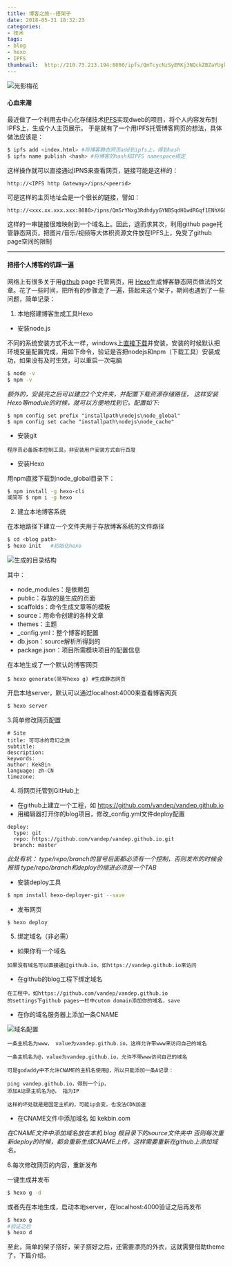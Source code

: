 ```yaml
---
title: 博客之旅--搭架子
date: 2018-05-31 18:32:23
categories:
- 技术
tags:
- blog
- hexo
- IPFS
thumbnail:  http://210.73.213.194:8080/ipfs/QmTcycNzSyERKj3NQckZBZaYUgkN4mJsjuRAzjYrmgdfqQ
---
```

![光影梅花](\res\blog-joureny-1\光影梅花.JPG)
#### 心血来潮
最近做了一个利用去中心化存储技术[IPFS](https://ipfs.io/)实现dweb的项目，将个人内容发布到IPFS上，生成个人主页展示。
于是就有了一个用IPFS托管博客网页的想法，具体做法应该是：

```bash
$ ipfs add <index.html> #将博客静态网页add到ipfs上，得到hash
$ ipfs name publish <hash> #将博客的hash和IPFS namespace绑定
```
这样操作就可以直接通过IPNS来查看网页，链接可能是这样的：

```
http://<IPFS http Gateway>/ipns/<peerid>
```
可是这样的主页地址会是一个很长的链接，譬如：

```
http://<xxx.xx.xxx.xxx:8080>/ipns/QmSrYNxg3RdhdyyGYNBSqdH1wdRGqf1ENhXGQaHL8rACLb/
```
这样的一串链接很难映射到一个域名上。因此，退而求其次，利用github page托管静态网页，把图片/音乐/视频等大体积资源文件放在IPFS上，免受了github page空间的限制

---

#### 把搭个人博客的坑踩一遍

网络上有很多关于用[github](https://github.com) page 托管网页，用 [Hexo](https://hexo.io/)生成博客静态网页做法的文章。花了一些时间，把所有的步骤走了一遍，搭起来这个架子，期间也遇到了一些问题，简单记录：

1. 本地搭建博客生成工具Hexo
- 安装node.js 

不同的系统安装方式不太一样，windows上[直接下载](https://nodejs.org/zh-cn/)并安装，安装的时候默认把环境变量配置完成，用如下命令，验证是否把nodejs和npm（下载工具）安装成功，如果没有及时生效，可以重启一次电脑

```bash
$ node -v
$ npm -v
```
*额外的，安装完之后可以建立2个文件夹，并配置下载资源存储路径，
这样安装Hexo等module的时候，就可以方便地找到它。配置如下:*

```
$ npm config set prefix "installpath\nodejs\node_global"
$ npm config set cache "installpath\nodejs\node_cache"
```

- 安装git

```
程序员必备版本控制工具，非安装用户安装方式自行百度
```

- 安装Hexo

用npm直接下载到node_global目录下：

```bash
$ npm install -g hexo-cli
或简写 $ npm i -g hexo
```
2. 建立本地博客系统

在本地路径下建立一个文件夹用于存放博客系统的文件路径
```bash
$ cd <blog path>
$ hexo init   #初始化hexo
```
![生成的目录结构](\res\blog-joureny-1\list.PNG)

其中：
- node_modules：是依赖包
- public：存放的是生成的页面
- scaffolds：命令生成文章等的模板
- source：用命令创建的各种文章
- themes：主题
- _config.yml：整个博客的配置
- db.json：source解析所得到的
- package.json：项目所需模块项目的配置信息

在本地生成了一个默认的博客网页

```
$ hexo generate(简写hexo g) #生成静态网页
```

   开启本地server，默认可以通过localhost:4000来查看博客网页

```bash
$ hexo server 
```

3.简单修改网页配置
```
# Site
title: 可可冰的奇幻之旅
subtitle:
description:
keywords:
author: KekBin
language: zh-CN
timezone:
```
4. 将网页托管到GitHub上
- 在github上建立一个工程，如 https://github.com/vandep/vandep.github.io
- 用编辑器打开你的blog项目，修改_config.yml文件deploy配置

```
deploy:
  type: git
  repo: https://github.com/vandep/vandep.github.io.git
  branch: master

```
*此处有坑：
  type/repo/branch的冒号后面都必须有一个控制，否则发布的时候会报错
  type/repo/branch和deploy的缩进必须是一个TAB*

- 安装deploy工具
```bash
$ npm install hexo-deployer-git --save
```
- 发布网页
```
$ hexo deploy
```
5. 绑定域名（非必需）

- 如果你有一个域名

```
如果没有域名可以直接通过github.io，如https://vandep.github.io来访问
```

- 在github的blog工程下绑定域名

```
在工程中，如https://github.com/vandep/vandep.github.io
的settings下github pages一栏中cutom domain添加你的域名，save
```
- 在你的域名服务器上添加一条CNAME

![域名配置](\res\blog-joureny-1\DNS.PNG)

```
一条主机名为www， value为vandep.github.io，这样允许带www来访问自己的域名

一条主机名为@，value为vandep.github.io，允许不带www访问自己的域名

可是godaddy中不允许CNAME的主机名使用@，所以只能添加一条A记录：

ping vandep.github.io，得到一个ip，
添加A记录主机名为@， 指为IP

这样的坏处就是是固定主机的，可能ip会变，也没法CDN加速

```
- 在CNAME文件中添加域名 如 kekbin.com

*在CNAME文件中添加域名放在本机 blog 根目录下的source文件夹中
否则每次重新deploy的时候，都会重新生成CNAME上传，这样需要重新在github上添加域名。*

6.每次修改网页的内容，重新发布

一键生成并发布
```bash
$ hexo g -d
```
或者先在本地生成，启动本地server，在localhost:4000验证之后再发布
```bash
$ hexo g
#验证之后
$ hexo d
```

至此，简单的架子搭好，架子搭好之后，还需要漂亮的外衣，这就需要借助theme了，下篇介绍。










